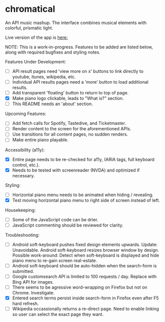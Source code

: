 # chromatical
An API music mashup. The interface combines musical elements with colorful, prismatic light. 

Live version of the app is [here:](https://drichards211.github.io/chromatical/)


NOTE: This is a work-in-progress. Features to be added are listed below, along with required bugfixes and styling notes.

Features Under Development:
  * [ ] API result pages need 'view more on x' buttons to link directly to youtube, itunes, wikipedia, etc.
  * [ ] Individual API results pages need a 'more' button to load additional results.
  * [ ] Add transparent 'floating' button to return to top of page.
  * [x] Make piano logo clickable, leads to "What is?" section.
  * [ ] This README needs an 'about' section.

Upcoming Features:
  * [ ] Add fetch calls for Spotify, Tastedive, and Ticketmaster.
  * [ ] Render content to the screen for the aforementioned APIs.
  * [ ] Use transitions for all content pages, no sudden renders.
  * [ ] Make entire piano playable.

Accessibility (a11y):
  * [X] Entire page needs to be re-checked for a11y, (ARIA tags, full keyboard control, etc.).
  * [x] Needs to be tested with screenreader (NVDA) and optimized if necessary.
 
Styling:
  * [ ] Horizontal piano menu needs to be animated when hiding / revealing.
  * [x] Test moving horizontal piano menu to right side of screen instead of left.
      
Housekeeping:
  * [ ] Some of the JavaScript code can be drier. 
  * [ ] JavaScript commenting should be reviewed for clarity.
   
Troubleshooting:
  * [ ] Android soft-keyboard pushes fixed design elements upwards. 
    	Update: Unavoidable. Android soft-keyboard resizes browser window by design.
    	Possible work-around: Detect when soft-keyboard is displayed and hide piano menu to re-gain screen real-estate.
  * [ ] Android soft-keyboard should be auto-hidden when the search-form is submitted.
  * [ ] Google customsearch API is limited to 100 requests / day. 
    	Replace with Bing API for images.
  * [ ] There seems to be agressive word-wrapping on Firefox but not on Chrome. Investigate.
  * [x] Entered search terms persist inside search-form in Firefox even after F5 hard refresh.
  * [ ] Wikipedia occassionally returns a re-direct page. 
    	Need to enable linking so user can select the exact page they want.
